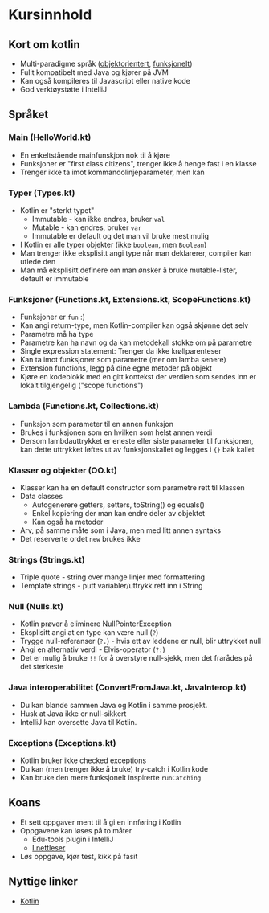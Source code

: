 # Kursinnhold

## Kort om kotlin
- Multi-paradigme språk ([objektorientert](https://en.wikipedia.org/wiki/Object-oriented_programming), [funksjonelt](https://en.wikipedia.org/wiki/Functional_programming))
- Fullt kompatibelt med Java og kjører på JVM
- Kan også kompileres til Javascript eller native kode
- God verktøystøtte i IntelliJ

## Språket

### Main (HelloWorld.kt)
- En enkeltstående mainfunskjon nok til å kjøre
- Funksjoner er "first class citizens", trenger ikke å henge fast i en klasse
- Trenger ikke ta imot kommandolinjeparameter, men kan

### Typer (Types.kt)
- Kotlin er "sterkt typet"
  - Immutable - kan ikke endres, bruker `val`
  - Mutable - kan endres, bruker `var`
  - Immutable er default og det man vil bruke mest mulig
- I Kotlin er alle typer objekter (ikke `boolean`, men `Boolean`)
- Man trenger ikke eksplisitt angi type når man deklarerer, compiler kan utlede den
- Man må eksplisitt definere om man ønsker å bruke mutable-lister, default er immutable

### Funksjoner (Functions.kt, Extensions.kt, ScopeFunctions.kt)
- Funksjoner er `fun` :)
- Kan angi return-type, men Kotlin-compiler kan også skjønne det selv
- Parametre må ha type
- Parametre kan ha navn og da kan metodekall stokke om på parametre
- Single expression statement: Trenger da ikke krøllparenteser
- Kan ta imot funksjoner som parametre (mer om lamba senere)
- Extension functions, legg på dine egne metoder på objekt
- Kjøre en kodeblokk med en gitt kontekst der verdien som sendes inn er lokalt tilgjengelig ("scope functions")

### Lambda (Functions.kt, Collections.kt)
- Funksjon som parameter til en annen funksjon
- Brukes i funksjonen som en hvilken som helst annen verdi
- Dersom lambdauttrykket er eneste eller siste parameter til funksjonen, kan dette uttrykket løftes ut av funksjonskallet og legges i `{}` bak kallet

### Klasser og objekter (OO.kt)
- Klasser kan ha en default constructor som parametre rett til klassen
- Data classes
  - Autogenerere getters, setters, toString() og equals()
  - Enkel kopiering der man kan endre deler av objektet
  - Kan også ha metoder
- Arv, på samme måte som i Java, men med litt annen syntaks
- Det reserverte ordet `new` brukes ikke

### Strings (Strings.kt)
- Triple quote - string over mange linjer med formattering
- Template strings - putt variabler/uttrykk rett inn i String

### Null (Nulls.kt)
- Kotlin prøver å eliminere NullPointerException
- Eksplisitt angi at en type kan være null (`?`)
- Trygge null-referanser (`?.`) - hvis ett av leddene er null, blir uttrykket null
- Angi en alternativ verdi - Elvis-operator (`?:`)
- Det er mulig å bruke `!!` for å overstyre null-sjekk, men det frarådes på det sterkeste

### Java interoperabilitet (ConvertFromJava.kt, JavaInterop.kt)
- Du kan blande sammen Java og Kotlin i samme prosjekt.
- Husk at Java ikke er null-sikkert
- IntelliJ kan oversette Java til Kotlin.

### Exceptions (Exceptions.kt)
- Kotlin bruker ikke checked exceptions
- Du kan (men trenger ikke å bruke) try-catch i Kotlin kode
- Kan bruke den mere funksjonelt inspirerte `runCatching`

## Koans
- Et sett oppgaver ment til å gi en innføring i Kotlin
- Oppgavene kan løses på to måter
  - Edu-tools plugin i IntelliJ
  - [I nettleser](https://play.kotlinlang.org/koans/overview)
- Løs oppgave, kjør test, kikk på fasit

## Nyttige linker
- [Kotlin](https://kotlinlang.org/)
